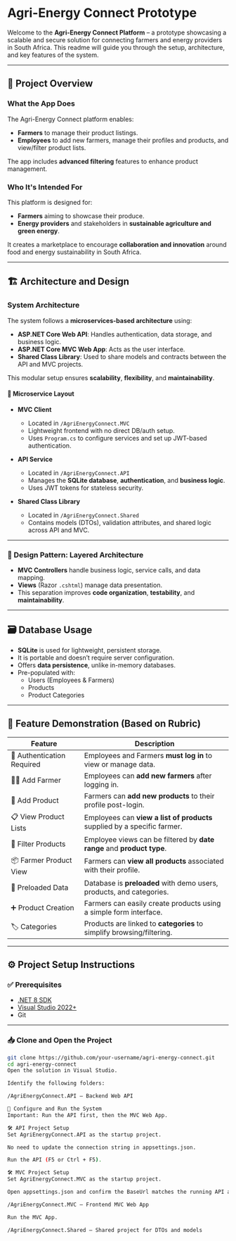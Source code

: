 # Agri-Energy Connect Prototype

Welcome to the **Agri-Energy Connect Platform** – a prototype showcasing a scalable and secure solution for connecting farmers and energy providers in South Africa. This readme will guide you through the setup, architecture, and key features of the system.

---

## 🌱 Project Overview

### What the App Does

The Agri-Energy Connect platform enables:

- **Farmers** to manage their product listings.
- **Employees** to add new farmers, manage their profiles and products, and view/filter product lists.

The app includes **advanced filtering** features to enhance product management.

### Who It's Intended For

This platform is designed for:

- **Farmers** aiming to showcase their produce.
- **Energy providers** and stakeholders in **sustainable agriculture and green energy**.

It creates a marketplace to encourage **collaboration and innovation** around food and energy sustainability in South Africa.

---

## 🏗️ Architecture and Design

### System Architecture

The system follows a **microservices-based architecture** using:

- **ASP.NET Core Web API**: Handles authentication, data storage, and business logic.
- **ASP.NET Core MVC Web App**: Acts as the user interface.
- **Shared Class Library**: Used to share models and contracts between the API and MVC projects.

This modular setup ensures **scalability**, **flexibility**, and **maintainability**.

#### 🧱 Microservice Layout

- **MVC Client**
  - Located in `/AgriEnergyConnect.MVC`
  - Lightweight frontend with no direct DB/auth setup.
  - Uses `Program.cs` to configure services and set up JWT-based authentication.

- **API Service**
  - Located in `/AgriEnergyConnect.API`
  - Manages the **SQLite database**, **authentication**, and **business logic**.
  - Uses JWT tokens for stateless security.
  
- **Shared Class Library**
  - Located in `/AgriEnergyConnect.Shared`
  - Contains models (DTOs), validation attributes, and shared logic across API and MVC.

---

### 🧩 Design Pattern: Layered Architecture

- **MVC Controllers** handle business logic, service calls, and data mapping.
- **Views** (Razor `.cshtml`) manage data presentation.
- This separation improves **code organization**, **testability**, and **maintainability**.

---

## 🗃️ Database Usage

- **SQLite** is used for lightweight, persistent storage.
- It is portable and doesn’t require server configuration.
- Offers **data persistence**, unlike in-memory databases.
- Pre-populated with:
  - Users (Employees & Farmers)
  - Products
  - Product Categories

---

## 🧪 Feature Demonstration (Based on Rubric)

| Feature | Description |
|--------|-------------|
| 🔐 Authentication Required | Employees and Farmers **must log in** to view or manage data. |
| 👩‍🌾 Add Farmer | Employees can **add new farmers** after logging in. |
| 🧺 Add Product | Farmers can **add new products** to their profile post-login. |
| 📋 View Product Lists | Employees can **view a list of products** supplied by a specific farmer. |
| 🧼 Filter Products | Employee views can be filtered by **date range** and **product type**. |
| 📦 Farmer Product View | Farmers can **view all products** associated with their profile. |
| 🧾 Preloaded Data | Database is **preloaded** with demo users, products, and categories. |
| ➕ Product Creation | Farmers can easily create products using a simple form interface. |
| 🏷️ Categories | Products are linked to **categories** to simplify browsing/filtering. |

---

## ⚙️ Project Setup Instructions

### ✅ Prerequisites

- [.NET 8 SDK](https://dotnet.microsoft.com/en-us/download)
- [Visual Studio 2022+](https://visualstudio.microsoft.com/)
- Git

---

### 📥 Clone and Open the Project

```bash
git clone https://github.com/your-username/agri-energy-connect.git
cd agri-energy-connect
Open the solution in Visual Studio.

Identify the following folders:

/AgriEnergyConnect.API – Backend Web API

🔧 Configure and Run the System
Important: Run the API first, then the MVC Web App.

🛠 API Project Setup
Set AgriEnergyConnect.API as the startup project.

No need to update the connection string in appsettings.json.

Run the API (F5 or Ctrl + F5).

🛠 MVC Project Setup
Set AgriEnergyConnect.MVC as the startup project.

Open appsettings.json and confirm the BaseUrl matches the running API address.

/AgriEnergyConnect.MVC – Frontend MVC Web App

Run the MVC App.

/AgriEnergyConnect.Shared – Shared project for DTOs and models

